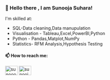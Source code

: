 
  
### 👋 Hello there , I am Sunooja Suhara! 

I'm skilled at: 
- SQL-Data cleaning,Data manupulation
- Visualisation - Tableau,Excel,PowerBI,Python
- Python - Pandas,Matplot,NumPy
- Statistics- RFM Analysis,Hypothesis Testing

#### 📫 How to reach me:

<p align="left">  
<a href="https://twitter.com/sunoooss" target="blank"><img align="center" src="https://raw.githubusercontent.com/rahuldkjain/github-profile-readme-generator/master/src/images/icons/Social/twitter.svg" alt="sunoooss" height="30" width="40" /></a>  
<a href="https://linkedin.com/in/sunooja-suhara" target="blank"><img align="center" src="https://raw.githubusercontent.com/rahuldkjain/github-profile-readme-generator/master/src/images/icons/Social/linked-in-alt.svg" alt="sunooja-suhara" height="30" width="40" /></a>  
</p>
